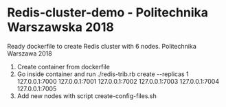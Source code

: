 # Redis-cluster-demo - Politechnika Warszawska 2018
Ready dockerfile to create Redis cluster with 6 nodes. Politechnika Warszawa 2018


1. Create container from dockerfile
2. Go inside container and run ./redis-trib.rb create --replicas 1 127.0.0.1:7000 127.0.0.1:7001 127.0.0.1:7002 127.0.0.1:7003 127.0.0.1:7004 127.0.0.1:7005
3. Add new nodes with script create-config-files.sh